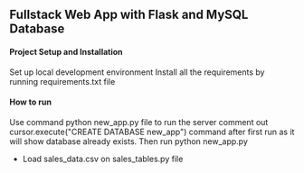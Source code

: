## Fullstack Web App with Flask and MySQL Database

#### Project Setup and Installation
Set up local development environment
Install all the requirements by running requirements.txt file
#### How to run
Use command python new_app.py file to run the server
comment out cursor.execute("CREATE DATABASE new_app") command after first run as it will show database already exists.
Then run python new_app.py

- Load sales_data.csv on sales_tables.py file

